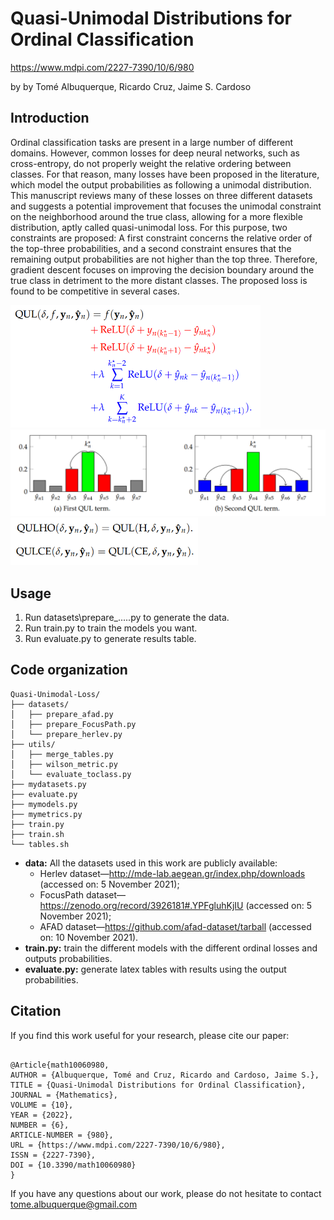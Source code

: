 # Quasi-Unimodal Distributions for Ordinal Classification

https://www.mdpi.com/2227-7390/10/6/980

by by Tomé Albuquerque, Ricardo Cruz, Jaime S. Cardoso

## Introduction
Ordinal classification tasks are present in a large number of different domains. However, common losses for deep neural networks, such as cross-entropy, do not properly weight the relative ordering between classes. For that reason, many losses have been proposed in the literature, which model the output probabilities as following a unimodal distribution. This manuscript reviews many of these losses on three different datasets and suggests a potential improvement that focuses the unimodal constraint on the neighborhood around the true class, allowing for a more flexible distribution, aptly called quasi-unimodal loss. For this purpose, two constraints are proposed: A first constraint concerns the relative order of the top-three probabilities, and a second constraint ensures that the remaining output probabilities are not higher than the top three. Therefore, gradient descent focuses on improving the decision boundary around the true class in detriment to the more distant classes. The proposed loss is found to be competitive in several cases.

<img src="https://github.com/tomealbuquerque/Quasi-Unimodal-Loss/blob/main/figures/eq1.png" width="400">

<img src="https://github.com/tomealbuquerque/Quasi-Unimodal-Loss/blob/main/figures/barchart.png" width="600">

<img src="https://github.com/tomealbuquerque/Quasi-Unimodal-Loss/blob/main/figures/eq2.png" width="300">

## Usage

  1. Run datasets\prepare_.....py to generate the data.
  2. Run train.py to train the models you want.
  3. Run evaluate.py to generate results table.

## Code organization
```
Quasi-Unimodal-Loss/
├── datasets/
│   ├── prepare_afad.py
│   ├── prepare_FocusPath.py
│   └── prepare_herlev.py
├── utils/
│   ├── merge_tables.py
│   ├── wilson_metric.py
│   └── evaluate_toclass.py
├── mydatasets.py
├── evaluate.py
├── mymodels.py
├── mymetrics.py
├── train.py
├── train.sh
└── tables.sh

```
  * **data:** All the datasets used in this work are publicly available: 
    * Herlev dataset—http://mde-lab.aegean.gr/index.php/downloads (accessed on: 5 November 2021);
    * FocusPath dataset—https://zenodo.org/record/3926181#.YPFgluhKjIU (accessed on: 5 November 2021);
    * AFAD dataset—https://github.com/afad-dataset/tarball (accessed on: 10 November 2021).
  * **train.py:** train the different models with the different ordinal losses
    and outputs probabilities.
  * **evaluate.py:** generate latex tables with results using the output
    probabilities.
    
## Citation
If you find this work useful for your research, please cite our paper:
```

@Article{math10060980,
AUTHOR = {Albuquerque, Tomé and Cruz, Ricardo and Cardoso, Jaime S.},
TITLE = {Quasi-Unimodal Distributions for Ordinal Classification},
JOURNAL = {Mathematics},
VOLUME = {10},
YEAR = {2022},
NUMBER = {6},
ARTICLE-NUMBER = {980},
URL = {https://www.mdpi.com/2227-7390/10/6/980},
ISSN = {2227-7390},
DOI = {10.3390/math10060980}
}

```

If you have any questions about our work, please do not hesitate to contact [tome.albuquerque@gmail.com](tome.albuquerque@gmail.com)
